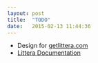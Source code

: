 ```yaml
---
layout: post
title:  "TODO"
date:   2015-02-13 11:44:36
---
```

* Design for [getlittera.com](http://getlittera.com)
* [Littera Documentation](https://github.com/littera/docs)
